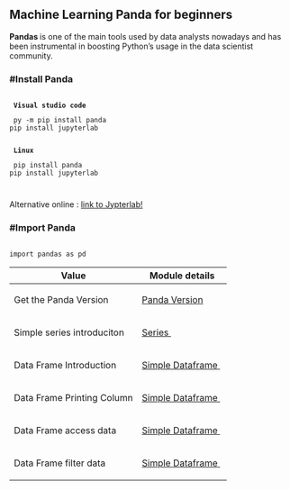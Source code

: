 <h2> Machine Learning Panda for beginners  </h2>

<b> Pandas </b> is one of the main tools used by data analysts nowadays and has been instrumental in boosting Python’s usage in the data scientist community.

<h3> #Install Panda</h3>

<div class="snippet-clipboard-content position-relative" data-snippet-clipboard-copy-content="Package configuration"><pre><code>
<b> Visual studio code </b>
<p> py -m pip install panda
pip install jupyterlab </p>
<b> Linux </b>
<p> pip install panda 
pip install jupyterlab  
</p>
</code></pre></div>

Alternative online : [link to Jypterlab!](https://hub.gke2.mybinder.org/user/ipython-ipython-in-depth-qm7xjaf0/notebooks/binder/Index.ipynb)

<h3> #Import Panda</h3>
<div class="snippet-clipboard-content position-relative" data-snippet-clipboard-copy-content="Panda"><pre><code>
import pandas as pd
</code></pre></div>

Value  | Module details
------------ | -------------
Get the Panda Version | <p><a href="https://github.com/rajkumarrt/pandas/blob/main/code/version.py"> Panda Version</a>&nbsp;</p>
Simple series introduciton | <p><a href="https://github.com/rajkumarrt/pandas/blob/main/code/series.py">Series </a>&nbsp;</p>
Data Frame Introduction | <p><a href="https://github.com/rajkumarrt/pandas/blob/main/code/simpledataframe.py"> Simple Dataframe </a>&nbsp;</p>
Data Frame Printing Column| <p><a href="https://github.com/rajkumarrt/pandas/blob/main/code/dataframewithcol.py"> Simple Dataframe </a>&nbsp;</p>
Data Frame access data| <p><a href="https://github.com/rajkumarrt/pandas/blob/main/code/dataframewithcol.py"> Simple Dataframe </a>&nbsp;</p>
Data Frame filter data| <p><a href="https://github.com/rajkumarrt/pandas/blob/main/code/dataframewithcol.py"> Simple Dataframe </a>&nbsp;</p>
